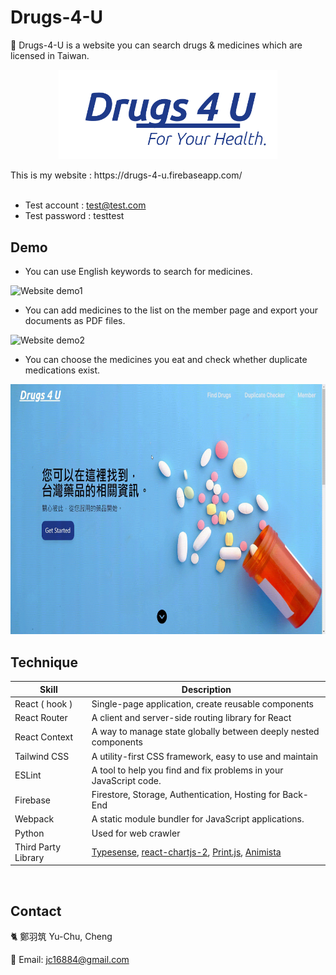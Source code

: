 # Drugs-4-U
:pill: Drugs-4-U is a website you can search drugs & medicines which are licensed in Taiwan.  
<p align="center">
  <img src="https://github.com/HeronCheng/Drugs-4-U/blob/main/src/img/white%20logo.png" alt="Website Logo" width="350px"/>
</p>
This is my website : https://drugs-4-u.firebaseapp.com/  <br/><br/>

- Test account : test@test.com   <br/>
- Test password : testtest  

## Demo

- You can use English keywords to search for medicines.

 <img src="https://github.com/HeronCheng/Drugs-4-U/blob/main/src/img/Drugs4U%20-%201_.gif" alt="Website demo1" width="600px" height="400px"/>

- You can add medicines to the list on the member page and export your documents as PDF files.

 <img src="https://github.com/HeronCheng/Drugs-4-U/blob/main/src/img/Drugs4U%20-%202_.gif" alt="Website demo2" width="600px" height="400px"/>


- You can choose the medicines you eat and check whether duplicate medications exist.

 <img src="https://github.com/HeronCheng/Drugs-4-U/blob/main/src/img/Drugs4U%20-%203_.gif" alt="Website demo3" width="600px" height="400px"/>


## Technique

| Skill                     | Description                                                                                                                          |
| ------------------------- | ------------------------------------------------------------------------------------------------------------------------------------ |
| React ( hook )            | Single-page application, create reusable components                                                                                  |
| React Router              | A client and server-side routing library for React                                                                                   |
| React Context             | A way to manage state globally between deeply nested components                                                                      |
| Tailwind CSS              | A utility-first CSS framework, easy to use and maintain                                                                              |
| ESLint                    | A tool to help you find and fix problems in your JavaScript code.                                                                    |
| Firebase                  | Firestore, Storage, Authentication, Hosting for Back-End                                                                             |
| Webpack                   | A static module bundler for JavaScript applications.                                                                                 |
| Python                    | Used for web crawler                                                                                                                 |
| Third Party Library       | [Typesense](https://typesense.org/), [react-chartjs-2](https://react-chartjs-2.js.org/), [Print.js](https://printjs.crabbly.com/), [Animista](https://animista.net/)  |

<br/>

## Contact

:cat2: 鄭羽筑 Yu-Chu, Cheng
<br/>

:email: Email: jc16884@gmail.com
